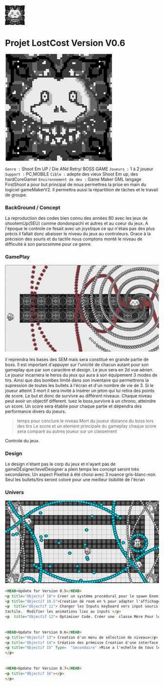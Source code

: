 
![Image of FS](/images/logo.png)
# Projet LostCost Version V0.6
![Image of FS](images/LogoCap.PNG)

`Genre :` Shoot Em UP / Die ANd Retry/ BOSS GAME
`Joueurs :` 1 à 2 joueur
`Support :` PC,MOBILE
`Cible :` adepte des vieux Shoot Em up, des hardCoreGamer
`Environnement de dev :` Game Maker GML langage
FirstShoot a pour but principal de nous permettres la prise en main du logiciel gameMakerV2.
Il permettra aussi la répartition de tâches et le travail de groupe. 


### BackGround / Concept
La reproduction des codes bien connu des années 80 avec les jeux de shootemUp(SEU) comme dondonpachi et autres et au coeur du jeux. A l'époque le controle ce fesait avec un joystique ce qui n'étais pas des plus prècis il fallait donc abaisser le niveau du jeux au controleurs. Grace à la précision des souris et du tactile nous comptons monté le niveau de difficulté à son parocsimme pour ce genre.



### GamePlay
![Image of FS](images/screen1.PNG)

il reprendra les bases des SEM mais sera constitué en grande partie de boss. Il est important d'appuyer sur l'unicité de chacun autant pour son gameplay que par son caractère et design.
Le jeux sera en 2d vue aérien. Le joueur incarnera le heros du jeux qui aura à son équipement 3 modes de tirs.
 Ainsi que des bombes limité dans son inventaire qui permettrons la supression de toutes les bullets à l'écran
 et d'un nombre de vie de 3. Si le joueur atteint 3 mort il sera invité à insérer un jeton qui lui retira des points de score. 
 Le but et donc de survivre au différent niveaux.
 Chaque niveau peut avoir un objectif different.
 tuez le boss,survivre à un chrono, atteindre un score. 
 Un score sera établie pour chaque partie et dépendra des performance divers du joeurs. 
> temps pour conclure le niveau
> Mort du joueur
> distance du boss lors des tirs
Le score et un element principale du gameplay chaque score sera comparé au autres joueur sur un classement 


 Controle du jeux.




### Design 
Le design n'étant pas le corp du jeux et n'ayant pas de gameDEsigner/levelDesigner a plein temps les concept seront très secondaires.
Un aspect Pixelisé à été choisi avec 3 nuance gris-blanc-noir.
Seul les bullets/tirs seront coloré pour une meilleur lisibilité de l'écran

### Univers
![Image of FS](images/screen2.PNG)

```HTML
<HEAD>Update for Version 0.5</HEAD>
<p title="Objectif 10"> Creer un système procédural pour le spawn Enemie. //première étape de la génération procédurale des niveaux</p> 
<p title="Objectif 10.5">Creation de room en % pour adapter l'affichage à chaque écran </p> 
<p  title="Objectif 11"> Changer les Inputs keyboard vers input souris pour passer sur 
tactile.  Modifier les animations liez au inputs </p>   
<p  title="Objectif 12"> Optimiser Code. Créer une  classe Mère Pour les Enemies et bullets<!--redondance -->


<HEAD>Update for Version 0.6</HEAD>
<p title="Objectif 13"> Creation d'un menu de sélection de niveaux</p> 
<p title="Objectif 14"> Création des prémisse Creation d'une interface de type borne arcade année 80 //Ajout Font Pixel</p>
<p title="Objectif 15" Type=  "Secondaire" >Mise a l'echelle de tous les éléments</p>
</p>


<HEAD>Update for Version 0.7</HEAD>
<p title="Objectif 16"></p>
</p>

```